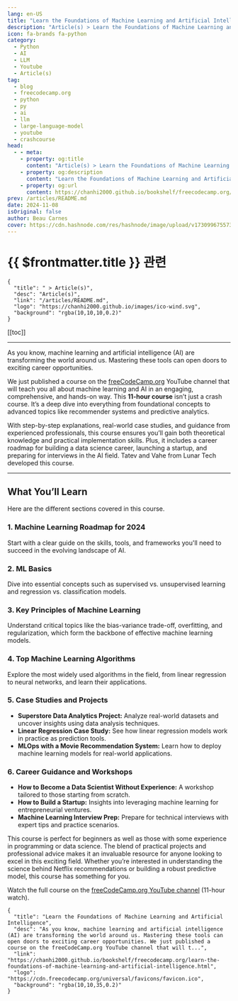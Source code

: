 ```yaml
---
lang: en-US
title: "Learn the Foundations of Machine Learning and Artificial Intelligence"
description: "Article(s) > Learn the Foundations of Machine Learning and Artificial Intelligence"
icon: fa-brands fa-python
category:
  - Python
  - AI
  - LLM
  - Youtube
  - Article(s)
tag:
  - blog
  - freecodecamp.org
  - python
  - py
  - ai
  - llm
  - large-language-model
  - youtube
  - crashcourse
head:
  - - meta:
    - property: og:title
      content: "Article(s) > Learn the Foundations of Machine Learning and Artificial Intelligence"
    - property: og:description
      content: "Learn the Foundations of Machine Learning and Artificial Intelligence"
    - property: og:url
      content: https://chanhi2000.github.io/bookshelf/freecodecamp.org/learn-the-foundations-of-machine-learning-and-artificial-intelligence.html
prev: /articles/README.md
date: 2024-11-08
isOriginal: false
author: Beau Carnes
cover: https://cdn.hashnode.com/res/hashnode/image/upload/v1730996755731/ed8f7b95-8e51-4441-b5c9-84afaf95cbb7.png
---
```


# {{ $frontmatter.title }} 관련

```component VPCard
{
  "title": " > Article(s)",
  "desc": "Article(s)",
  "link": "/articles/README.md",
  "logo": "https://chanhi2000.github.io/images/ico-wind.svg",
  "background": "rgba(10,10,10,0.2)"
}
```

[[toc]]

---

<SiteInfo
  name="Learn the Foundations of Machine Learning and Artificial Intelligence"
  desc="As you know, machine learning and artificial intelligence (AI) are transforming the world around us. Mastering these tools can open doors to exciting career opportunities. We just published a course on the freeCodeCamp.org YouTube channel that will t..."
  url="https://freecodecamp.org/news/learn-the-foundations-of-machine-learning-and-artificial-intelligence"
  logo="https://cdn.freecodecamp.org/universal/favicons/favicon.ico"
  preview="https://cdn.hashnode.com/res/hashnode/image/upload/v1730996755731/ed8f7b95-8e51-4441-b5c9-84afaf95cbb7.png"/>

As you know, machine learning and artificial intelligence (AI) are transforming the world around us. Mastering these tools can open doors to exciting career opportunities.

We just published a course on the [<FontIcon icon="fa-brands fa-free-code-camp"/>freeCodeCamp.org](http://freeCodeCamp.org) YouTube channel that will teach you all about machine learning and AI in an engaging, comprehensive, and hands-on way. This **11-hour course** isn’t just a crash course. It’s a deep dive into everything from foundational concepts to advanced topics like recommender systems and predictive analytics.

With step-by-step explanations, real-world case studies, and guidance from experienced professionals, this course ensures you’ll gain both theoretical knowledge and practical implementation skills. Plus, it includes a career roadmap for building a data science career, launching a startup, and preparing for interviews in the AI field. Tatev and Vahe from Lunar Tech developed this course.

---

## What You’ll Learn

Here are the different sections covered in this course.

### 1. Machine Learning Roadmap for 2024

Start with a clear guide on the skills, tools, and frameworks you'll need to succeed in the evolving landscape of AI.

### 2. ML Basics

Dive into essential concepts such as supervised vs. unsupervised learning and regression vs. classification models.

### 3. Key Principles of Machine Learning

Understand critical topics like the bias-variance trade-off, overfitting, and regularization, which form the backbone of effective machine learning models.

### 4. Top Machine Learning Algorithms

Explore the most widely used algorithms in the field, from linear regression to neural networks, and learn their applications.

### 5. Case Studies and Projects

- **Superstore Data Analytics Project:** Analyze real-world datasets and uncover insights using data analysis techniques.
- **Linear Regression Case Study:** See how linear regression models work in practice as prediction tools.
- **MLOps with a Movie Recommendation System:** Learn how to deploy machine learning models for real-world applications.

### 6. Career Guidance and Workshops

- **How to Become a Data Scientist Without Experience:** A workshop tailored to those starting from scratch.
- **How to Build a Startup:** Insights into leveraging machine learning for entrepreneurial ventures.
- **Machine Learning Interview Prep:** Prepare for technical interviews with expert tips and practice scenarios.

This course is perfect for beginners as well as those with some experience in programming or data science. The blend of practical projects and professional advice makes it an invaluable resource for anyone looking to excel in this exciting field. Whether you’re interested in understanding the science behind Netflix recommendations or building a robust predictive model, this course has something for you.

Watch the full course on the [<FontIcon icon="fa-brands fa-youtube"/>freeCodeCamp.org YouTube channel](https://youtu.be/0oyDqO8PjIg) (11-hour watch).

<VidStack src="youtube/0oyDqO8PjIg" />

<!-- TODO: add ARTICLE CARD -->
```component VPCard
{
  "title": "Learn the Foundations of Machine Learning and Artificial Intelligence",
  "desc": "As you know, machine learning and artificial intelligence (AI) are transforming the world around us. Mastering these tools can open doors to exciting career opportunities. We just published a course on the freeCodeCamp.org YouTube channel that will t...",
  "link": "https://chanhi2000.github.io/bookshelf/freecodecamp.org/learn-the-foundations-of-machine-learning-and-artificial-intelligence.html",
  "logo": "https://cdn.freecodecamp.org/universal/favicons/favicon.ico",
  "background": "rgba(10,10,35,0.2)"
}
```
